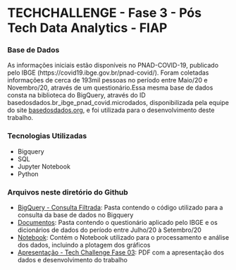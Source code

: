 <h1>TECHCHALLENGE - Fase 3 - Pós Tech Data Analytics - FIAP</h1>
<h3>Base de Dados</h3>
As informações iniciais estão disponíveis no PNAD-COVID-19, publicado pelo IBGE
 (https://covid19.ibge.gov.br/pnad-covid/).
 Foram coletadas informações de cerca de 193mil pessoas no período entre Maio/20 e Novembro/20,
 através de um questionário.Essa mesma base de dados consta na biblioteca do BigQuery, através do ID
 basedosdados.br_ibge_pnad_covid.microdados, disponibilizada pela equipe do site <a href="https://basedosdados.org/">basedosdados.org</a>, e foi
 utilizada para o desenvolvimento deste trabalho.

<h3>Tecnologias Utilizadas</h3>
<ul>
  <li>Bigquery</li>
  <li>SQL</li>
  <li>Jupyter Notebook</li>
  <li>Python</li>
</ul>

<h3>Arquivos neste diretório do Github</h3>
<ul>
  <li><a href="https://github.com/florascarvalho/Postech_Data-Analytics_Tech-Challenge_Fase3/blob/main/BigQuery%20-%20Consulta_Filtrada.sql">BigQuery - Consulta Filtrada</a>: Pasta contendo o código utilizado para a consulta da base de dados no Bigquery</li>
  <li><a href="https://github.com/florascarvalho/Postech_Data-Analytics_Tech-Challenge_Fase3/tree/main/Documentos">Documentos</a>: Pasta contendo o questionário aplicado pelo IBGE e os dicionários de dados do período entre Julho/20 à Setembro/20</li>
  <li><a href="https://github.com/florascarvalho/Postech_Data-Analytics_Tech-Challenge_Fase3/blob/main/6DTAT_Tech_Challenge_Fase_03_Grupo_44_.ipynb">Notebook</a>: Contém o Notebook utilizado para o processamento e análise dos dados, incluindo a plotagem dos gráficos</li>
  <li><a href="https://github.com/florascarvalho/Postech_Data-Analytics_Tech-Challenge_Fase3/blob/main/Apresenta%C3%A7%C3%A3o%20-%20Tech%20Challenge%20Fase%2003.pdf">Apresentação - Tech Challenge Fase 03</a>: PDF com a apresentação dos dados e desenvolvimento do trabalho</li>
</ul>
